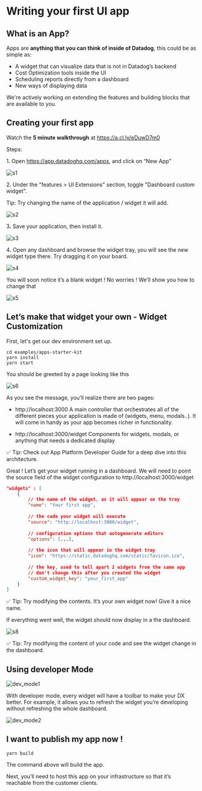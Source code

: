 # Writing your first UI app

## What is an App?

Apps are **anything that you can think of inside of Datadog**, this could be as simple as:
-   A widget that can visualize data that is not in Datadog’s backend
-   Cost Optimization tools inside the UI
-   Scheduling reports directly from a dashboard
-   New ways of displaying data

We're actively working on extending the features and building blocks that are available to you.

## Creating your first app

Watch the **5 minute walkthrough** at https://a.cl.ly/eDuwD7m0


Steps:

1ꓸ Open https://app.datadoghq.com/apps, and click on “New App”

![s1](https://p-qkfgo2.t2.n0.cdn.getcloudapp.com/items/kpu7mnQ5/691d1b66-1622-419d-a561-dbda1054e732.png?source=viewer&v=0e8849313e0baaf4e4068003cca5e872)

2ꓸ Under the "features > UI Extensions" section, toggle "Dashboard custom widget".

Tip: Try changing the name of the application / widget it will add.

![s2](https://p-qkfgo2.t2.n0.cdn.getcloudapp.com/items/ApuRO9ng/ef85d969-0c75-4b78-a51b-5ceaaec16c6a.png?source=viewer&v=01285d41744c1d83a80c1c4f79a47027)


3ꓸ Save your application, then install it.

![s3](https://p-qkfgo2.t2.n0.cdn.getcloudapp.com/items/wbu9kR6b/95bdb3b4-e89e-448e-b0be-e03a00afd6f0.png?source=viewer&v=f086ccdaf1495c9534cd3ad26051b630)

4ꓸ Open any dashboard and browse the widget tray, you will see the new widget type there. Try dragging it on your board.

![s4](https://p-qkfgo2.t2.n0.cdn.getcloudapp.com/items/geu4rA0v/a2642123-dec1-4bd4-a230-7fdea09ab4c4.png?source=viewer&v=010ae411a8121978f232705050d64d75)

You will soon notice it’s a blank widget ! No worries ! We’ll show you how to change that

![s5](https://p-qkfgo2.t2.n0.cdn.getcloudapp.com/items/DOu2vBjj/d7f53a25-1f4c-4c45-8820-d6c78ad75e50.png?source=viewer&v=89769497f7a1f3a83f15c21c56a234f8)

## Let’s make that widget your own - Widget Customization

First, let's get our dev environment set up.

```
cd examples/apps-starter-kit
yarn install
yarn start
```

You should be greeted by a page looking like this

![s6](https://p-qkfgo2.t2.n0.cdn.getcloudapp.com/items/X6u9DlY0/e5fc94d8-1772-40eb-a793-0e6e80850617.png?source=viewer&v=473644c06de6bf687d228366746c9042)

As you see the message, you’ll realize there are two pages:

- http://localhost:3000 A main controller that orchestrates all of the different pieces your application is made of (widgets, menu, modals..). It will come in handy as your app becomes richer in functionality.

- http://localhost:3000/widget Components for widgets, modals, or anything that needs a dedicated display

✅ Tip: Check out App Platform Developer Guide for a deep dive into this architecture.

Great ! Let’s get your widget running in a dashboard. We will need to point the source field of the widget configuration to http://localhost:3000/widget

```json
"widgets" : [
    {
        // the name of the widget, as it will appear on the tray
        "name": "Your first app", 
        
        // the code your widget will execute
        "source": "http://localhost:3000/widget",
        
        // configuration options that autogenerate editors
        "options": [...],
        
        // the icon that will appear in the widget tray
        "icon": "https://static.datadoghq.com/static/favicon.ico",
        
        // the key, used to tell apart 2 widgets from the same app
        // don't change this after you created the widget
        "custom_widget_key": "your_first_app" 
    }
]
```

✅ Tip: Try modifying the contents. It’s your own widget now! Give it a nice name.

If everything went well, the widget should now display in a the dashboard.

![s8](https://p-qkfgo2.t2.n0.cdn.getcloudapp.com/items/Qwu9G5e8/c96824e4-66cb-4644-adba-34e27c297cb2.png?source=viewer&v=514b36d5db8baf5dc6d8d3675b441d4d)

✅ Tip: Try modifying the content of your code and see the widget change in the dashboard.

## Using developer Mode

![dev_mode1](https://p-qkfgo2.t2.n0.cdn.getcloudapp.com/items/yAu6LyoN/3ee9c354-00a6-4789-8a62-42abcac4500f.png?source=viewer&v=0eaa32e5d1121d0261332af776a89f9b)

With developer mode, every widget will have a toolbar to make your DX better. For example, it allows you to refresh the widget you’re developing without refreshing the whole dashboard.

![dev_mode2](https://p-qkfgo2.t2.n0.cdn.getcloudapp.com/items/jkuen4y2/6c92f76c-5540-47fe-9c84-74a3676f5c1e.png?source=viewer&v=97ec2c27cb0b98c69ce09d5a3a5d7a6c)

## I want to publish my app now !

```
yarn build
```

The command above will build the app.

Next, you’ll need to host this app on your infrastructure so that it’s reachable from the customer clients.